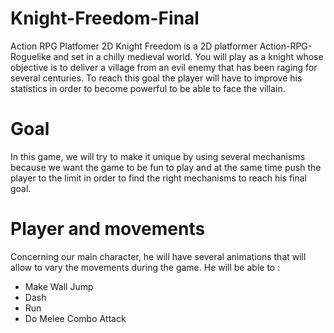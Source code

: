 # Knight-Freedom-Final
 Action RPG Platfomer 2D
Knight Freedom is a 2D platformer Action-RPG-Roguelike and  set in a chilly medieval world. 
You will play as a knight whose objective is to deliver a village from an evil enemy that has been raging for several centuries.
To reach this goal the player will have to improve his statistics in order to become powerful to be able to face the villain.

# Goal
In this game, we will try to make it unique by using several mechanisms because we want the game to be fun to play and at the same time push the player to the limit in order to find the right mechanisms to reach his final goal.

# Player and movements
Concerning our main character, he will have several animations that will allow to vary the movements during the game.
He will be able to :
- Make Wall Jump
- Dash
- Run
- Do Melee Combo Attack
